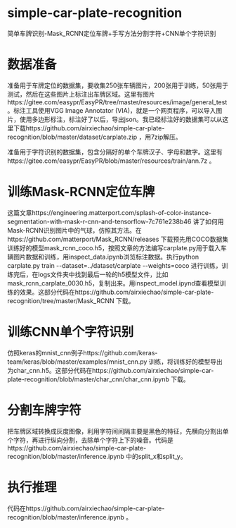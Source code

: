 # simple-car-plate-recognition
简单车牌识别-Mask_RCNN定位车牌+手写方法分割字符+CNN单个字符识别

# 数据准备

准备用于车牌定位的数据集，要收集250张车辆图片，200张用于训练，50张用于测试，然后在这些图片上标注出车牌区域。这里有图片https://gitee.com/easypr/EasyPR/tree/master/resources/image/general_test 。标注工具使用VGG Image Annotator (VIA)，就是一个网页程序，可以导入图片，使用多边形标注，标注好了以后，导出json。我已经标注好的数据集可以从这里下载https://github.com/airxiechao/simple-car-plate-recognition/blob/master/dataset/carplate.zip ，用7zip解压。

准备用于字符识别的数据集，包含分隔好的单个车牌汉子、字母和数字。这里有https://gitee.com/easypr/EasyPR/blob/master/resources/train/ann.7z 。

# 训练Mask-RCNN定位车牌

这篇文章https://engineering.matterport.com/splash-of-color-instance-segmentation-with-mask-r-cnn-and-tensorflow-7c761e238b46 讲了如何用Mask-RCNN识别图片中的气球，仿照其方法。在https://github.com/matterport/Mask_RCNN/releases 下载预先用COCO数据集训练好的模型mask_rcnn_coco.h5，按照文章的方法编写carplate.py用于载入车辆图片数据和训练，用inspect_data.ipynb浏览标注数据。执行python carplate.py  train --dataset=../dataset/carplate --weights=coco 进行训练，训练完后，在logs文件夹中找到最后一轮的h5模型文件，比如mask_rcnn_carplate_0030.h5，复制出来。用inspect_model.ipynd查看模型训练的效果。这部分代码在https://github.com/airxiechao/simple-car-plate-recognition/tree/master/Mask_RCNN 下载。

# 训练CNN单个字符识别

仿照keras的mnist_cnn例子https://github.com/keras-team/keras/blob/master/examples/mnist_cnn.py 训练，将训练好的模型导出为char_cnn.h5。这部分代码在https://github.com/airxiechao/simple-car-plate-recognition/blob/master/char_cnn/char_cnn.ipynb 下载。

# 分割车牌字符

把车牌区域转换成灰度图像，利用字符间间隔主要是黑色的特征，先横向分割出单个字符，再进行纵向分割，去除单个字符上下的噪音。代码是https://github.com/airxiechao/simple-car-plate-recognition/blob/master/inference.ipynb 中的split_x和split_y。

# 执行推理

代码在https://github.com/airxiechao/simple-car-plate-recognition/blob/master/inference.ipynb 。
